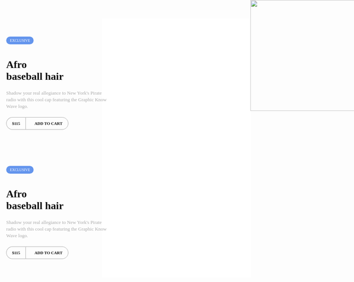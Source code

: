 <style type="text/css">
  
* {
  box-sizing: border-box;
}

.wrapper {
  display: flex;
  justify-content: center;
  align-items: center;
  font-family: Montserrat;
  background: red ;
}

.outer {
  background: #fff;
  height: 350px;
  width: 550px;
  overflow: hidden;
  display: flex;
  align-items: center;
}

img {
  position: absolute;
  top: 0px;
  right: -20px;
  z-index: 0;
  animation-delay: 0.5s;
}

.content {
  animation-delay: 0.3s;
  position: absolute;
  left: 20px;
  z-index: 3
  
}

h1 {
  color: #111;
}

p {
  width: 280px;
  font-size: 13px;
  line-height: 1.4;
  color: #aaa;
  margin: 20px 0;
  
}

.bg {
  display: inline-block;
  color: #fff;
  background: cornflowerblue;
  padding: 5px 10px;
  border-radius: 50px;
  font-size: .7em;
}
.button {
  width: fit-content;
  height: fit-content;
  margin-top: 10px;
  
  
  
}

.button a {
  display: inline-block;
  overflow: hidden;
  position: relative;
  font-size: 11px;
  color: #111;
  text-decoration: none;
  padding: 10px 15px;
  border: 1px solid #aaa;
  font-weight: bold;
  
  
}

.button a:after{
  content: "";
  position: absolute;
  top: 0;
  right: -10px;
  width: 0%;
  background: #111;
  height: 100%;
  z-index: -1;
  transition: width 0.3s ease-in-out;
  transform: skew(-25deg);
  transform-origin: right;
}

.button a:hover:after {
  width: 150%;
  left: -10px;
  transform-origin: left;
  
}

.button a:hover {
  color: #fff;
  transition: all 0.5s ease;
}


.button a:nth-of-type(1) {
  border-radius: 50px 0 0 50px;
  border-right: none;
}

.button a:nth-of-type(2) {
  border-radius: 0px 50px 50px 0;
}

.cart-icon {
  padding-right: 8px;
  
}


</style>


<div class="wrapper">
  <div class="outer">
    <div class="content animated fadeInLeft">
      <span class="bg animated fadeInDown">EXCLUSIVE</span>
      <h1>Afro<br/> baseball hair</h1>
      <p>Shadow your real allegiance to New York's Pirate radio with this cool cap featuring the Graphic Know Wave logo.</p>  
      <div class="button">
        <a href="#">$115</a><a class="cart-btn" href="#"><i class="cart-icon ion-bag"></i>ADD TO CART</a>
      </div>    
    </div>
    <img src="https://bit.ly/2kOzUTm" width="300px" class="animated fadeInRight">
  </div>
</div>



<div class="wrapper">
  <div class="outer">
    <div class="content animated fadeInLeft">
      <span class="bg animated fadeInDown">EXCLUSIVE</span>
      <h1>Afro<br/> baseball hair</h1>
      <p>Shadow your real allegiance to New York's Pirate radio with this cool cap featuring the Graphic Know Wave logo.</p>
      <div class="button">
        <a href="#">$115</a><a class="cart-btn" href="#"><i class="cart-icon ion-bag"></i>ADD TO CART</a>
      </div>
    </div>
    <img src="https://bit.ly/2kOzUTm" width="300px" class="animated fadeInRight">
  </div>
</div>